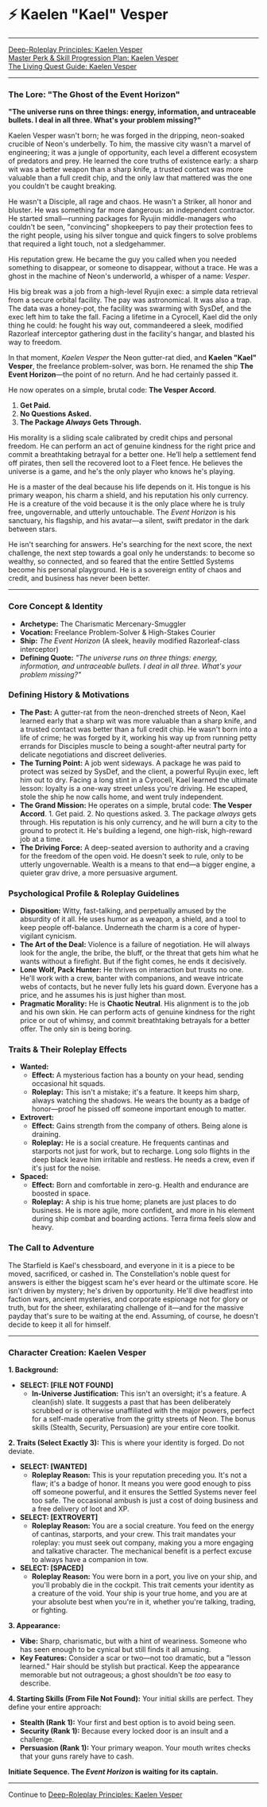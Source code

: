 # ⚡ Kaelen "Kael" Vesper

***

[Deep-Roleplay Principles: Kaelen Vesper](deep_roleplay.md)   
[Master Perk & Skill Progression Plan: Kaelen Vesper](perks_skills.md)   
[The Living Quest Guide: Kaelen Vesper](quest_guide.md)   

---

### **The Lore: "The Ghost of the Event Horizon"**

**"The universe runs on three things: energy, information, and untraceable bullets. I deal in all three. What's your problem missing?"**

Kaelen Vesper wasn't born; he was forged in the dripping, neon-soaked crucible of Neon's underbelly. To him, the massive city wasn't a marvel of engineering; it was a jungle of opportunity, each level a different ecosystem of predators and prey. He learned the core truths of existence early: a sharp wit was a better weapon than a sharp knife, a trusted contact was more valuable than a full credit chip, and the only law that mattered was the one you couldn't be caught breaking.

He wasn't a Disciple, all rage and chaos. He wasn't a Striker, all honor and bluster. He was something far more dangerous: an independent contractor. He started small—running packages for Ryujin middle-managers who couldn't be seen, "convincing" shopkeepers to pay their protection fees to the right people, using his silver tongue and quick fingers to solve problems that required a light touch, not a sledgehammer.

His reputation grew. He became the guy you called when you needed something to disappear, or someone to disappear, without a trace. He was a ghost in the machine of Neon's underworld, a whisper of a name: *Vesper*.

His big break was a job from a high-level Ryujin exec: a simple data retrieval from a secure orbital facility. The pay was astronomical. It was also a trap. The data was a honey-pot, the facility was swarming with SysDef, and the exec left him to take the fall. Facing a lifetime in a Cyrocell, Kael did the only thing he could: he fought his way out, commandeered a sleek, modified Razorleaf interceptor gathering dust in the facility's hangar, and blasted his way to freedom.

In that moment, *Kaelen Vesper* the Neon gutter-rat died, and **Kaelen "Kael" Vesper**, the freelance problem-solver, was born. He renamed the ship **The Event Horizon**—the point of no return. And he had certainly passed it.

He now operates on a simple, brutal code: **The Vesper Accord**.
1.  **Get Paid.**
2.  **No Questions Asked.**
3.  **The Package *Always* Gets Through.**

His morality is a sliding scale calibrated by credit chips and personal freedom. He can perform an act of genuine kindness for the right price and commit a breathtaking betrayal for a better one. He’ll help a settlement fend off pirates, then sell the recovered loot to a Fleet fence. He believes the universe is a game, and he's the only player who knows he's playing.

He is a master of the deal because his life depends on it. His tongue is his primary weapon, his charm a shield, and his reputation his only currency. He is a creature of the void because it is the only place where he is truly free, ungovernable, and utterly untouchable. The *Event Horizon* is his sanctuary, his flagship, and his avatar—a silent, swift predator in the dark between stars.

He isn't searching for answers. He's searching for the next score, the next challenge, the next step towards a goal only he understands: to become so wealthy, so connected, and so feared that the entire Settled Systems become his personal playground. He is a sovereign entity of chaos and credit, and business has never been better.

---

### Core Concept & Identity
*   **Archetype:** The Charismatic Mercenary-Smuggler
*   **Vocation:** Freelance Problem-Solver & High-Stakes Courier
*   **Ship:** *The Event Horizon* (A sleek, heavily modified Razorleaf-class interceptor)
*   **Defining Quote:** *"The universe runs on three things: energy, information, and untraceable bullets. I deal in all three. What's your problem missing?"*

### Defining History & Motivations
*   **The Past:** A gutter-rat from the neon-drenched streets of Neon, Kael learned early that a sharp wit was more valuable than a sharp knife, and a trusted contact was better than a full credit chip. He wasn't born into a life of crime; he was forged by it, working his way up from running petty errands for Disciples muscle to being a sought-after neutral party for delicate negotiations and discreet deliveries.
*   **The Turning Point:** A job went sideways. A package he was paid to protect was seized by SysDef, and the client, a powerful Ryujin exec, left him out to dry. Facing a long stint in a Cyrocell, Kael learned the ultimate lesson: loyalty is a one-way street unless you're driving. He escaped, stole the ship he now calls home, and went truly independent.
*   **The Grand Mission:** He operates on a simple, brutal code: **The Vesper Accord**. 1. Get paid. 2. No questions asked. 3. The package *always* gets through. His reputation is his only currency, and he will burn a city to the ground to protect it. He's building a legend, one high-risk, high-reward job at a time.
*   **The Driving Force:** A deep-seated aversion to authority and a craving for the freedom of the open void. He doesn't seek to rule, only to be utterly ungovernable. Wealth is a means to that end—a bigger engine, a quieter grav drive, a more persuasive argument.

### Psychological Profile & Roleplay Guidelines
*   **Disposition:** Witty, fast-talking, and perpetually amused by the absurdity of it all. He uses humor as a weapon, a shield, and a tool to keep people off-balance. Underneath the charm is a core of hyper-vigilant cynicism.
*   **The Art of the Deal:** Violence is a failure of negotiation. He will always look for the angle, the bribe, the bluff, or the threat that gets him what he wants without a firefight. But if the fight comes, he ends it decisively.
*   **Lone Wolf, Pack Hunter:** He thrives on interaction but trusts no one. He'll work with a crew, banter with companions, and weave intricate webs of contacts, but he never fully lets his guard down. Everyone has a price, and he assumes his is just higher than most.
*   **Pragmatic Morality:** He is **Chaotic Neutral**. His alignment is to the job and his own skin. He can perform acts of genuine kindness for the right price or out of whimsy, and commit breathtaking betrayals for a better offer. The only sin is being boring.

### Traits & Their Roleplay Effects
*   **Wanted:**
    *   **Effect:** A mysterious faction has a bounty on your head, sending occasional hit squads.
    *   **Roleplay:** This isn't a mistake; it's a feature. It keeps him sharp, always watching the shadows. He wears the bounty as a badge of honor—proof he pissed off someone important enough to matter.
*   **Extrovert:**
    *   **Effect:** Gains strength from the company of others. Being alone is draining.
    *   **Roleplay:** He is a social creature. He frequents cantinas and starports not just for work, but to recharge. Long solo flights in the deep black leave him irritable and restless. He needs a crew, even if it's just for the noise.
*   **Spaced:**
    *   **Effect:** Born and comfortable in zero-g. Health and endurance are boosted in space.
    *   **Roleplay:** A ship is his true home; planets are just places to do business. He is more agile, more confident, and more in his element during ship combat and boarding actions. Terra firma feels slow and heavy.

### The Call to Adventure
The Starfield is Kael's chessboard, and everyone in it is a piece to be moved, sacrificed, or cashed in. The Constellation's noble quest for answers is either the biggest scam he's ever heard or the ultimate score. He isn't driven by mystery; he's driven by opportunity. He'll dive headfirst into faction wars, ancient mysteries, and corporate espionage not for glory or truth, but for the sheer, exhilarating challenge of it—and for the massive payday that's sure to be waiting at the end. Assuming, of course, he doesn't decide to keep it all for himself.

---

### Character Creation: Kaelen Vesper

**1. Background:**
*   **SELECT: [FILE NOT FOUND]**
    *   **In-Universe Justification:** This isn't an oversight; it's a feature. A clean(ish) slate. It suggests a past that has been deliberately scrubbed or is otherwise unaffiliated with the major powers, perfect for a self-made operative from the gritty streets of Neon. The bonus skills (Stealth, Security, Persuasion) are your entire core toolkit.

**2. Traits (Select Exactly 3):**
This is where your identity is forged. Do not deviate.

*   **SELECT: [WANTED]**
    *   **Roleplay Reason:** This is your reputation preceding you. It's not a flaw; it's a badge of honor. It means you were good enough to piss off someone powerful, and it ensures the Settled Systems never feel too safe. The occasional ambush is just a cost of doing business and a free delivery of loot and XP.
*   **SELECT: [EXTROVERT]**
    *   **Roleplay Reason:** You are a social creature. You feed on the energy of cantinas, starports, and your crew. This trait mandates your roleplay: you must seek out company, making you a more engaging and talkative character. The mechanical benefit is a perfect excuse to always have a companion in tow.
*   **SELECT: [SPACED]**
    *   **Roleplay Reason:** You were born in a port, you live on your ship, and you'll probably die in the cockpit. This trait cements your identity as a creature of the void. Your ship is your true home, and you are at your absolute best when you're in it, whether you're talking, trading, or fighting.

**3. Appearance:**
*   **Vibe:** Sharp, charismatic, but with a hint of weariness. Someone who has seen enough to be cynical but still finds it all amusing.
*   **Key Features:** Consider a scar or two—not too dramatic, but a "lesson learned." Hair should be stylish but practical. Keep the appearance memorable but not outrageous; a ghost shouldn't be *too* easy to describe.

**4. Starting Skills (From File Not Found):**
Your initial skills are perfect. They define your entire approach:
*   **Stealth (Rank 1):** Your first and best option is to avoid being seen.
*   **Security (Rank 1):** Because every locked door is an insult and a challenge.
*   **Persuasion (Rank 1):** Your primary weapon. Your mouth writes checks that your guns rarely have to cash.

**Initiate Sequence. The *Event Horizon* is waiting for its captain.**

---

Continue to [Deep-Roleplay Principles: Kaelen Vesper](deep_roleplay.md)
